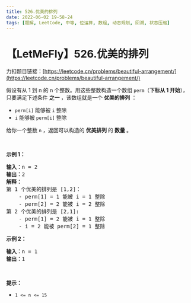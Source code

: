 ```yaml
---
title: 526.优美的排列
date: 2022-06-02 19-58-24
tags: [题解, LeetCode, 中等, 位运算, 数组, 动态规划, 回溯, 状态压缩]
---
```


# 【LetMeFly】526.优美的排列

力扣题目链接：[https://leetcode.cn/problems/beautiful-arrangement/](https://leetcode.cn/problems/beautiful-arrangement/)

<p>假设有从 1 到 n 的 n 个整数。用这些整数构造一个数组 <code>perm</code>（<strong>下标从 1 开始</strong>），只要满足下述条件 <strong>之一</strong> ，该数组就是一个 <strong>优美的排列</strong> ：</p>

<ul>
	<li><code>perm[i]</code> 能够被 <code>i</code> 整除</li>
	<li><code>i</code> 能够被 <code>perm[i]</code> 整除</li>
</ul>

<p>给你一个整数 <code>n</code> ，返回可以构造的 <strong>优美排列 </strong>的 <strong>数量</strong> 。</p>

<p>&nbsp;</p>

<p><strong>示例 1：</strong></p>

<pre>
<strong>输入：</strong>n = 2
<strong>输出：</strong>2
<b>解释：</b>
第 1 个优美的排列是 [1,2]：
    - perm[1] = 1 能被 i = 1 整除
    - perm[2] = 2 能被 i = 2 整除
第 2 个优美的排列是 [2,1]:
    - perm[1] = 2 能被 i = 1 整除
    - i = 2 能被 perm[2] = 1 整除
</pre>

<p><strong>示例 2：</strong></p>

<pre>
<strong>输入：</strong>n = 1
<strong>输出：</strong>1
</pre>

<p>&nbsp;</p>

<p><strong>提示：</strong></p>

<ul>
	<li><code>1 &lt;= n &lt;= 15</code></li>
</ul>


    